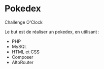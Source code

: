 # Pokedex

Challenge O'Clock

Le but est de réaliser un pokedex, en utilisant :

- PHP
- MySQL
- HTML et CSS
- Composer
- AltoRouter
